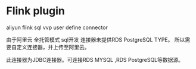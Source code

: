 # Flink plugin

aliyun flink sql vvp user define connector

由于阿里云 全托管模式 sql开发 连接器未提供RDS PostgreSQL TYPE。 所以需要自定义连接器，并上传至阿里云。

此连接器为JDBC连接器。可连接RDS MYSQL ,RDS PostgreSQL等数据源。


